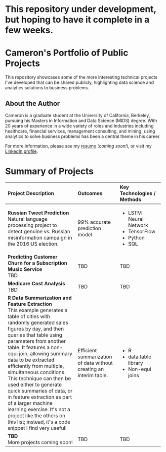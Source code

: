 # This repository under development, but hoping to have it complete in a few weeks.

# Cameron's Portfolio of Public Projects
This repository showcases some of the more interesting technical projects I've developed that can be shared publicly, highlighting data science and analytics solutions to business problems.

## About the Author
Cameron is a graduate student at the University of California, Berkeley, pursuing his Masters in Information and Data Science (MIDS) degree. With 20 years of experience in a wide variety of roles and industries including healthcare, financial services, management consulting, and mining, using analytics to solve business problems has been a central theme in his career.

For more information, please see my [resume](https://github.com/camkennedy/Portfolio/blob/master/Resume_Coming_Soon.txt) (*coming soon!*), or visit my [LinkedIn profile](https://www.linkedin.com/in/cameron-kennedy-a936283/).

# Summary of Projects

| Project Description | Outcomes | Key Technologies / Methods |
|:-|:-|:-|
|**Russian Tweet Prediction**<br>Natural language processing project to detect genuine vs. Russian misinformation campaign in the 2016 US election.</br><img width=200/>|99% accurate prediction model|<ul><li>LSTM Neural Network</li><li>TensorFlow</li><li>Python</li><li>SQL</li></ul><img width=500/>|
|**Predicting Customer Churn for a Subscription Music Service**<br>TBD|TBD|TBD|
|**Medicare Cost Analysis**<br>TBD|TBD|TBD|
|**R Data Summarization and Feature Extraction**<br>This example generates a table of cities with randomly generated sales figures by day, and then queries that table using parameters from another table. It features a non-equi join, allowing summary data to be extracted efficiently from multiple, simultaneous conditions. This technique can then be used either to generate quick summaries of data, or in feature extraction as part of a larger machine learning exercise. It's not a project like the others on this list; instead, it's a code snippet I find very useful!|Efficient summarization of data without creating an interim table.|<ul><li>R</li><li>data.table library</li><li>Non-equi joins</li></ul>|
|**TBD**<br>More projects coming soon!|TBD|TBD|

